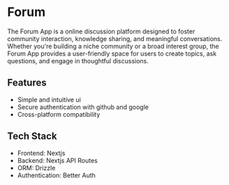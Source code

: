 # Forum

The Forum App is a online discussion platform designed to foster community interaction, knowledge sharing, and meaningful conversations. Whether you're building a niche community or a broad interest group, the Forum App provides a user-friendly space for users to create topics, ask questions, and engage in thoughtful discussions.

## Features

- Simple and intuitive ui
- Secure authentication with github and google
- Cross-platform compatibility

## Tech Stack

- Frontend: Nextjs
- Backend: Nextjs API Routes
- ORM: Drizzle
- Authentication: Better Auth
